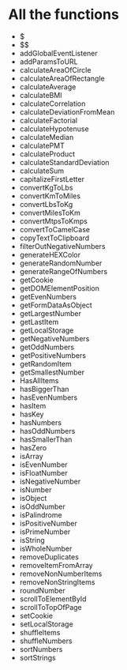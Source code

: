 # All the functions

- $
- $$
- addGlobalEventListener
- addParamsToURL
- calculateAreaOfCircle
- calculateAreaOfRectangle
- calculateAverage
- calculateBMI
- calculateCorrelation
- calculateDeviationFromMean
- calculateFactorial
- calculateHypotenuse
- calculateMedian
- calculatePMT
- calculateProduct
- calculateStandardDeviation
- calculateSum
- capitalizeFirstLetter
- convertKgToLbs
- convertKmToMiles
- convertLbsToKg
- convertMilesToKm
- convertMtpsToKmps
- convertToCamelCase
- copyTextToClipboard
- filterOutNegativeNumbers
- generateHEXColor
- generateRandomNumber
- generateRangeOfNumbers
- getCookie
- getDOMElementPosition
- getEvenNumbers
- getFormDataAsObject
- getLargestNumber
- getLastItem
- getLocalStorage
- getNegativeNumbers
- getOddNumbers
- getPositiveNumbers
- getRandomItem
- getSmallestNumber
- HasAllItems
- hasBiggerThan
- hasEvenNumbers
- hasItem
- hasKey
- hasNumbers
- hasOddNumbers
- hasSmallerThan
- hasZero
- isArray
- isEvenNumber
- isFloatNumber
- isNegativeNumber
- isNumber
- isObject
- isOddNumber
- isPalindrome
- isPositiveNumber
- isPrimeNumber
- isString
- isWholeNumber
- removeDuplicates
- removeItemFromArray
- removeNonNumberItems
- removeNonStringItems
- roundNumber
- scrollToElementById
- scrollToTopOfPage
- setCookie
- setLocalStorage
- shuffleItems
- shuffleNumbers
- sortNumbers
- sortStrings
